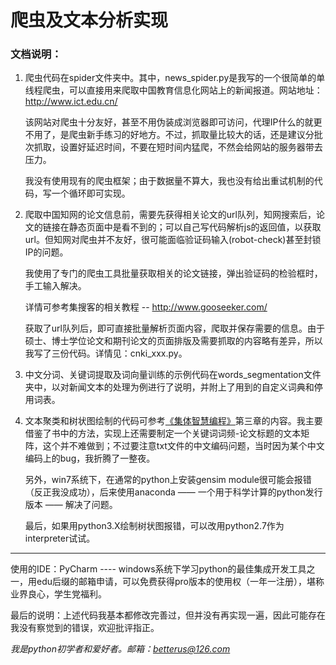 # 爬虫及文本分析实现

### 文档说明：

1.  爬虫代码在spider文件夹中。其中，news_spider.py是我写的一个很简单的单线程爬虫，可以直接用来爬取中国教育信息化网站上的新闻报道。网站地址：http://www.ict.edu.cn/


    该网站对爬虫十分友好，甚至不用伪装成浏览器即可访问，代理IP什么的就更不用了，是爬虫新手练习的好地方。不过，抓取量比较大的话，还是建议分批次抓取，设置好延迟时间，不要在短时间内猛爬，不然会给网站的服务器带去压力。
   
    我没有使用现有的爬虫框架；由于数据量不算大，我也没有给出重试机制的代码，写一个循环即可实现。
  
2.  爬取中国知网的论文信息前，需要先获得相关论文的url队列，知网搜索后，论文的链接在静态页面中是看不到的；可以自己写代码解析js的返回值，以获取url。但知网对爬虫并不友好，很可能面临验证码输入(robot-check)甚至封锁IP的问题。

    我使用了专门的爬虫工具批量获取相关的论文链接，弹出验证码的检验框时，手工输入解决。
 
    详情可参考集搜客的相关教程 -- http://www.gooseeker.com/ <br>
   
    获取了url队列后，即可直接批量解析页面内容，爬取并保存需要的信息。由于硕士、博士学位论文和期刊论文的页面排版及需要抓取的内容略有差异，所以我写了三份代码。详情见：cnki_xxx.py。

3.  中文分词、关键词提取及词向量训练的示例代码在words_segmentation文件夹中，以对新闻文本的处理为例进行了说明，并附上了用到的自定义词典和停用词表。

4.  文本聚类和树状图绘制的代码可参考[《集体智慧编程》](https://book.douban.com/subject/3288908/)第三章的内容。我主要借鉴了书中的方法，实现上还需要制定一个关键词词频-论文标题的文本矩阵，这个并不难做到；不过要注意txt文件的中文编码问题，当时因为某个中文编码上的bug，我折腾了一整夜。

    另外，win7系统下，在通常的python上安装gensim module很可能会报错（反正我没成功），后来使用anaconda —— 一个用于科学计算的python发行版本 —— 解决了问题。

    最后，如果用python3.X绘制树状图报错，可以改用python2.7作为interpreter试试。




***

使用的IDE：PyCharm  ---- windows系统下学习python的最佳集成开发工具之一，用edu后缀的邮箱申请，可以免费获得pro版本的使用权（一年一注册），堪称业界良心，学生党福利。

最后的说明：上述代码我基本都修改完善过，但并没有再实现一遍，因此可能存在我没有察觉到的错误，欢迎批评指正。

*我是python初学者和爱好者。邮箱：betterus@126.com*
